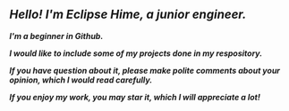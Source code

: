 ## ***Hello! I'm Eclipse Hime, a junior engineer.***

***I'm a beginner in Github.***

***I would like to include some of my projects done in my respository.***

***If you have question about it, please make polite comments about your opinion, which I would read carefully.***

***If you enjoy my work, you may star it, which I will appreciate a lot!***


<!---
EclipseaHime017/EclipseaHime017 is a ✨ special ✨ repository because its `README.md` (this file) appears on your GitHub profile.
You can click the Preview link to take a look at your changes.
--->
